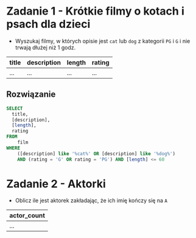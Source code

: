 # Zadanie 1 - Krótkie filmy o kotach i psach dla dzieci

- Wyszukaj filmy, w których opisie jest `cat` lub `dog` z kategorii `PG` i `G` i nie trwają dłużej niż 1 godz. 


| title | description | length | rating |
| ---------- | --------- | ---------- | --------- | 
| ... | ... | ...| ... | ... | 


## Rozwiązanie
```sql
SELECT 
  title,
  [description],
  [length],
  rating
FROM 
	film
WHERE 
	([description] like '%cat%' OR [description] like '%dog%') 
	AND (rating = 'G' OR rating = 'PG') AND [length] <= 60
```
  
# Zadanie 2 - Aktorki
- Oblicz ile jest aktorek zakładając, że ich imię kończy się na `A`

| actor_count |
| ---------- |
| ... | 

